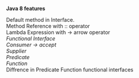 **Java 8 features**

  Default method in Interface. <br>
  Method Reference with :: operator   <br>
  Lambda Expression with -> arrow operator   <br>
  _Functional Interface    <br>
      Consumer -> accept    <br>
      Supplier    <br>
      Predicate   <br>
      Function_    <br>
  Diffrence in Predicate Function functional interfaces   <br>
    
